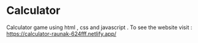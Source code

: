 # Calculator
Calculator game using html , css and javascript . To see the website visit :  https://calculator-raunak-624fff.netlify.app/
